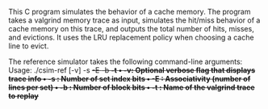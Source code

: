 This C program simulates the behavior of a cache memory. The program takes a valgrind memory trace as input,
simulates the hit/miss behavior of a cache memory on this trace, and outputs the total number of hits,
misses, and evictions. It uses the LRU replacement policy when choosing a cache line to evict.

The reference simulator takes the following command-line arguments:
  Usage: ./csim-ref [-v] -s <s> -E <E> -b <b> -t <tracefile>
    • -v: Optional verbose flag that displays trace info
    • -s <s>: Number of set index bits
    • -E <E>: Associativity (number of lines per set)
    • -b <b>: Number of block bits
    • -t <tracefile>: Name of the valgrind trace to replay
  
